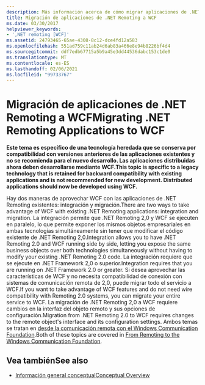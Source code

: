 ```yaml
---
description: Más información acerca de cómo migrar aplicaciones de .NET Remoting a WCF
title: Migración de aplicaciones de .NET Remoting a WCF
ms.date: 03/30/2017
helpviewer_keywords:
- ',NET remoting [WCF]'
ms.assetid: 24793465-65ae-4308-8c12-dce4fd12a583
ms.openlocfilehash: 551ad759c11ab24d6ab83a466e8e94b8226bf4d4
ms.sourcegitcommit: ddf7edb67715a5b9a45e3dd44536dabc153c1de0
ms.translationtype: MT
ms.contentlocale: es-ES
ms.lasthandoff: 02/06/2021
ms.locfileid: "99733767"
---
```

# <a name="migrating-net-remoting-applications-to-wcf"></a><span data-ttu-id="e36db-103">Migración de aplicaciones de .NET Remoting a WCF</span><span class="sxs-lookup"><span data-stu-id="e36db-103">Migrating .NET Remoting Applications to WCF</span></span>

<span data-ttu-id="e36db-104">**Este tema es específico de una tecnología heredada que se conserva por compatibilidad con versiones anteriores de las aplicaciones existentes y no se recomienda para el nuevo desarrollo. Las aplicaciones distribuidas ahora deben desarrollarse mediante WCF.**</span><span class="sxs-lookup"><span data-stu-id="e36db-104">**This topic is specific to a legacy technology that is retained for backward compatibility with existing applications and is not recommended for new development. Distributed applications should now be developed using WCF.**</span></span>  
  
 <span data-ttu-id="e36db-105">Hay dos maneras de aprovechar WCF con las aplicaciones de .NET Remoting existentes: integración y migración.</span><span class="sxs-lookup"><span data-stu-id="e36db-105">There are two ways to take advantage of WCF with existing .NET Remoting applications: integration and migration.</span></span> <span data-ttu-id="e36db-106">La integración permite que .NET Remoting 2,0 y WCF se ejecuten en paralelo, lo que permite exponer los mismos objetos empresariales en ambas tecnologías simultáneamente sin tener que modificar el código existente de .NET Remoting 2,0.</span><span class="sxs-lookup"><span data-stu-id="e36db-106">Integration allows you to have .NET Remoting 2.0 and WCF running side by side, letting you expose the same business objects over both technologies simultaneously without having to modify your existing .NET Remoting 2.0 code.</span></span> <span data-ttu-id="e36db-107">La integración requiere que se ejecute en .NET Framework 2,0 o superior.</span><span class="sxs-lookup"><span data-stu-id="e36db-107">Integration requires that you are running on .NET Framework 2.0 or greater.</span></span> <span data-ttu-id="e36db-108">Si desea aprovechar las características de WCF y no necesita compatibilidad de conexión con sistemas de comunicación remota de 2,0, puede migrar todo el servicio a WCF.</span><span class="sxs-lookup"><span data-stu-id="e36db-108">If you want to take advantage of WCF features and do not need wire compatibility with Remoting 2.0 systems, you can migrate your entire service to WCF.</span></span> <span data-ttu-id="e36db-109">La migración de .NET Remoting 2,0 a WCF requiere cambios en la interfaz del objeto remoto y sus opciones de configuración.</span><span class="sxs-lookup"><span data-stu-id="e36db-109">Migration from .NET Remoting 2.0 to WCF requires changes to the remote object's interface and its configuration settings.</span></span> <span data-ttu-id="e36db-110">Ambos temas se tratan en [desde la comunicación remota con el Windows Communication Foundation](/previous-versions/aa730857(v=vs.80)).</span><span class="sxs-lookup"><span data-stu-id="e36db-110">Both of these topics are covered in [From Remoting to the Windows Communication Foundation](/previous-versions/aa730857(v=vs.80)).</span></span>  
  
## <a name="see-also"></a><span data-ttu-id="e36db-111">Vea también</span><span class="sxs-lookup"><span data-stu-id="e36db-111">See also</span></span>

- [<span data-ttu-id="e36db-112">Información general conceptual</span><span class="sxs-lookup"><span data-stu-id="e36db-112">Conceptual Overview</span></span>](../conceptual-overview.md)
